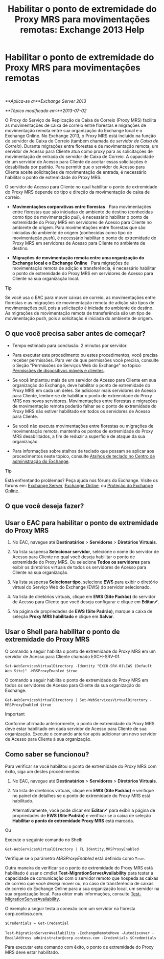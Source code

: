 ﻿---
title: 'Habilitar o ponto de extremidade do Proxy MRS para movimentações remotas: Exchange 2013 Help'
TOCTitle: Habilitar o ponto de extremidade do Proxy MRS para movimentações remotas
ms:assetid: 9840f712-127e-4c2d-bfe5-1b35cdb2a31b
ms:mtpsurl: https://technet.microsoft.com/pt-br/library/Dn155787(v=EXCHG.150)
ms:contentKeyID: 54651977
ms.date: 01/10/2018
mtps_version: v=EXCHG.150
ms.translationtype: HT
---

# Habilitar o ponto de extremidade do Proxy MRS para movimentações remotas

 

_**Aplica-se a:**Exchange Server 2013_

_**Tópico modificado em:**2013-07-02_

O Proxy do Serviço de Replicação de Caixa de Correio (Proxy MRS) facilita as movimentações de caixa de correio entre florestas e migrações de movimentação remota entre sua organização do Exchange local e o Exchange Online. No Exchange 2013, o Proxy MRS está incluído na função de servidor de Caixa de Correio (também chamada de *servidor de Caixa de Correio*). Durante migrações entre florestas e de movimentação remota, um servidor de Acesso para Cliente atua como proxy para as solicitações de movimentação de entrada do servidor de Caixa de Correio. A capacidade de um servidor de Acesso para Cliente de aceitar essas solicitações é desabilitada por padrão. Para permitir que o servidor de Acesso para Cliente aceite solicitações de movimentação de entrada, é necessário habilitar o ponto de extremidade do Proxy MRS.

O servidor de Acesso para Cliente no qual habilitar o ponto de extremidade do Proxy MRS depende do tipo e direção da movimentação de caixa de correio.

  - **Movimentações corporativas entre florestas**   Para movimentações entre florestas que são iniciadas do ambiente de destino (conhecidas como tipo de movimentação *pull*), é necessário habilitar o ponto de extremidade do Proxy MRS em servidores de Acesso para Cliente no ambiente de origem. Para movimentações entre florestas que são iniciadas do ambiente de origem (conhecidas como tipo de movimentação *push*), é necessário habilitar o ponto de extremidade do Proxy MRS em servidores de Acesso para Cliente no ambiente de destino.

  - **Migrações de movimentação remota entre uma organização do Exchange local e o Exchange Online**   Para migrações de movimentação remota de adição e transferência, é necessário habilitar o ponto de extremidade do Proxy MRS em servidores de Acesso para Cliente na sua organização local.


> [!TIP]
> Se você usa o EAC para mover caixas de correio, as movimentações entre florestas e as migrações de movimentação remota de adição são tipos de movimentações pull, pois a solicitação é iniciada do ambiente de destino. As migrações de movimentação remota de transferência são um tipo de movimentação push, pois a solicitação é iniciada do ambiente de origem.



## O que você precisa saber antes de começar?

  - Tempo estimado para conclusão: 2 minutos por servidor.

  - Para executar este procedimento ou estes procedimentos, você precisa receber permissões. Para ver de que permissões você precisa, consulte o Seção "Permissões de Serviços Web do Exchange" no tópico [Permissões de dispositivos móveis e clientes](clients-and-mobile-devices-permissions-exchange-2013-help.md).

  - Se você implantou mais de um servidor de Acesso para Cliente em sua organização do Exchange, deve habilitar o ponto de extremidade do Proxy MRS em cada um deles. Se adicionar mais servidores de Acesso para Cliente, lembre-se de habilitar o ponto de extremidade do Proxy MRS nos novos servidores. Movimentações entre florestas e migrações de movimentação remota poderão falhar se o ponto de extremidade do Proxy MRS não estiver habilitado em todos os servidores de Acesso para Cliente.

  - Se você não executa movimentações entre florestas ou migrações de movimentação remota, mantenha os pontos de extremidade do Proxy MRS desabilitados, a fim de reduzir a superfície de ataque da sua organização.

  - Para informações sobre atalhos de teclado que possam se aplicar aos procedimentos neste tópico, consulte [Atalhos de teclado no Centro de administração do Exchange](keyboard-shortcuts-in-the-exchange-admin-center-exchange-online-protection-help.md).


> [!TIP]
> Está enfrentando problemas? Peça ajuda nos fóruns do Exchange. Visite os fóruns em: <A href="https://go.microsoft.com/fwlink/p/?linkid=60612">Exchange Server</A>, <A href="https://go.microsoft.com/fwlink/p/?linkid=267542">Exchange Online</A>, ou <A href="https://go.microsoft.com/fwlink/p/?linkid=285351">Proteção do Exchange Online</A>..



## O que você deseja fazer?

## Usar o EAC para habilitar o ponto de extremidade do Proxy MRS

1.  No EAC, navegue até **Destinatários** \> **Servidores** \> **Diretórios Virtuais**.

2.  Na lista suspensa **Selecionar servidor**, selecione o nome do servidor de Acesso para Cliente no qual você deseja habilitar o ponto de extremidade do Proxy MRS. Ou selecione **Todos os servidores** para exibir os diretórios virtuais de todos os servidores de Acesso para Cliente na sua organização.

3.  Na lista suspensa **Selecionar tipo**, selecione **EWS** para exibir o diretório virtual do Serviço Web do Exchange (EWS) do servidor selecionado.

4.  Na lista de diretórios virtuais, clique em **EWS (Site Padrão)** do servidor de Acesso para Cliente que você deseja configurar e clique em **Editar**![Ícone de edição](images/JJ218640.6f53ccb2-1f13-4c02-bea0-30690e6ea71d(EXCHG.150).gif "Ícone de edição").

5.  Na página de propriedades de **EWS (Site Padrão)**, marque a caixa de seleção **Proxy MRS habilitado** e clique em **Salvar**.

## Usar o Shell para habilitar o ponto de extremidade do Proxy MRS

O comando a seguir habilita o ponto de extremidade do Proxy MRS em um servidor de Acesso para Cliente chamado EXCH-SRV-01.

    Set-WebServicesVirtualDirectory -Identity "EXCH-SRV-01\EWS (Default Web Site)" -MRSProxyEnabled $true

O comando a seguir habilita o ponto de extremidade do Proxy MRS em todos os servidores de Acesso para Cliente da sua organização do Exchange.

    Get-WebServicesVirtualDirectory | Set-WebServicesVirtualDirectory -MRSProxyEnabled $true


> [!IMPORTANT]
> Conforme afirmado anteriormente, o ponto de extremidade do Proxy MRS deve estar habilitado em cada servidor de Acesso para Cliente de sua organização. Execute o comando anterior após adicionar um novo servidor de Acesso para Cliente à sua organização.



## Como saber se funcionou?

Para verificar se você habilitou o ponto de extremidade do Proxy MRS com êxito, siga um destes procedimentos:

1.  No EAC, navegue até **Destinatários** \> **Servidores** \> **Diretórios Virtuais**.

2.  Na lista de diretórios virtuais, clique em **EWS (Site Padrão)** e verifique no painel de detalhes se o ponto de extremidade do Proxy MRS está habilitado.
    
    Alternativamente, você pode clicar em **Editar**![Ícone de edição](images/JJ218640.6f53ccb2-1f13-4c02-bea0-30690e6ea71d(EXCHG.150).gif "Ícone de edição") para exibir a página de propriedades de **EWS (Site Padrão)** e verificar se a caixa de seleção **Habilitar o ponto de extremidade Proxy MRS** está marcada.

Ou

Execute o seguinte comando no Shell:

    Get-WebServicesVirtualDirectory | FL Identity,MRSProxyEnabled

Verifique se o parâmetro *MRSProxyEnabled* está definido como `True`.

Outra maneira de verificar se o ponto de extremidade do Proxy MRS está habilitado é usar o cmdlet **Test-MigrationServerAvailability** para testar a capacidade de comunicação com o servidor remoto que hospeda as caixas de correio que você deseja mover ou, no caso de transferência de caixas de correio do Exchange Online para a sua organização local, um servidor na sua organização local. Para obter mais informações, consulte [Test-MigrationServerAvailability](https://technet.microsoft.com/pt-br/library/jj219169\(v=exchg.150\)).

O exemplo a seguir testa a conexão com um servidor na floresta corp.contoso.com.

    $Credentials = Get-Credential

    Test-MigrationServerAvailability -ExchangeRemoteMove -Autodiscover -EmailAddress administrator@corp.contoso.com -Credentials $Credentials

Para executar este comando com êxito, o ponto de extremidade do Proxy MRS deve estar habilitado.


